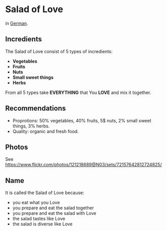 # Salad of Love

in [German](Salad_of_Love_de.md).

## Incredients

The Salad of Love consist of 5 types of incredients:

* **Vegetables**
* **Fruits**
* **Nuts**
* **Small sweet things**
* **Herbs**

From all 5 types take **EVERYTHING** that You **LOVE** and mix it together.

## Recommendations

* Proprotions: 50% vegetables, 40% fruits, 5$ nuts, 2% small sweet things, 3% herbs.
* Quality: organic and fresh food.

## Photos

See https://www.flickr.com/photos/121218689@N03/sets/72157642812724825/

## Name

It is called the Salad of Love because:

* you eat what you Love
* you prepare and eat the salad together
* you prepare and eat the salad with Love
* the salad tastes like Love
* the salad is diverse like Love
